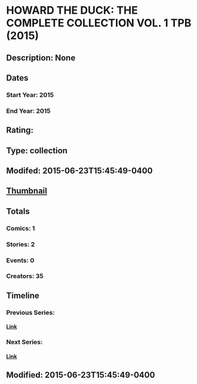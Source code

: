 # HOWARD THE DUCK: THE COMPLETE COLLECTION VOL. 1 TPB (2015)
## Description: None
## Dates
### Start Year: 2015
### End Year: 2015
## Rating: 
## Type: collection
## Modifed: 2015-06-23T15:45:49-0400
## [Thumbnail](http://i.annihil.us/u/prod/marvel/i/mg/1/60/5589b627565f3.jpg)
## Totals
### Comics: 1
### Stories: 2
### Events: 0
### Creators: 35
## Timeline
### Previous Series: 
#### [Link]()
### Next Series: 
#### [Link]()
## Modified: 2015-06-23T15:45:49-0400